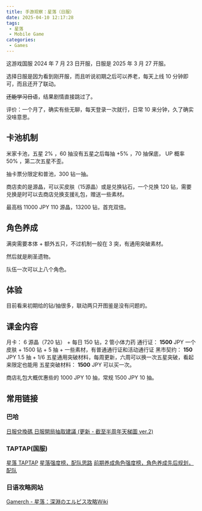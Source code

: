 ```yaml
---
title: 手游观察：星落（日服）
date: 2025-04-10 12:17:28
tags:
 - 星落
 - Mobile Game
categories:
 - Games
---
```


这游戏国服 2024 年 7 月 23 日开服，日服是 2025 年 3 月 27 开服。

选择日服是因为看到刚开服，而且听说初期之后可以养老，每天上线 10 分钟即可，而且还开了联动。  

~~还能学习日语~~，结果剧情直接跳过了。  

评价：一个月了，确实有些无聊，每天登录一次就行，日常 10 来分钟，久了确实没啥意思。

<!--more-->

## 卡池机制

米家卡池，五星 2% ，60 抽没有五星之后每抽 +5% ，70 抽保底， UP 概率 50% ，第二次五星不歪。  

抽卡票分限定和普池，300 钻一抽。  

商店卖的是源晶，可以买皮肤（15源晶）或是兑换钻石，一个兑换 120 钻，需要兑换是时可以去商店兑换支援礼包，赠送一些素材。

最高档 11000 JPY 110 源晶，13200 钻，首充双倍。

## 角色养成

满突需要本体 + 额外五只，不过机制一般在 3 突，有通用突破素材。  

然后就是刷圣遗物。  

队伍一次可以上八个角色。

## 体验

目前看来初期给的钻/抽很多，联动两只开图鉴是没有问题的。

## 课金内容
月卡： 6 源晶（720 钻） + 每日 150 钻，2 管小体力药
通行证： **1500** JPY 一个皮肤 + 1500 钻 + 5 抽 + 一些素材，有普通通行证和活动通行证
黑市契约： **150** JPY 1.5 抽 + 1/6 五星通用突破材料，每周更新，六周可以换一次五星突破，看起来限定也能用
五星突破材料： **1500** JPY 可以买一次。

商店礼包大概优惠些的 1000 JPY 10 抽，常规 1500 JPY 10 抽。

## 常用链接
### 巴哈
[日服兌換碼 ](https://forum.gamer.com.tw/C.php?bsn=79475&snA=49&tnum=4)
[日服開局抽取建議 (更新 - 截至半周年天梯圖 ver.2)](https://forum.gamer.com.tw/C.php?bsn=79475&snA=46&tnum=1)

### TAPTAP(国服)
[星落 TAPTAP](https://www.taptap.cn/app/382112/strategy?os=android)
[星落强度榜，配队思路](https://www.taptap.cn/moment/636627111737558060)
[前期养成角色强度榜，角色养成先后规划，配队](https://www.taptap.cn/moment/605118383398062429)

### 日语攻略网站
[Gamerch - 星落：深淵のエルピス攻略Wiki](https://gamerch.com/elpis/)